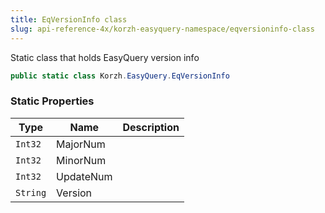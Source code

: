 ```yaml
---
title: EqVersionInfo class
slug: api-reference-4x/korzh-easyquery-namespace/eqversioninfo-class
---
```


Static class that holds EasyQuery version info
```csharp
public static class Korzh.EasyQuery.EqVersionInfo

```

### Static Properties

| Type | Name | Description | 
| --- | --- | --- | 
| `Int32` | MajorNum |  | 
| `Int32` | MinorNum |  | 
| `Int32` | UpdateNum |  | 
| `String` | Version |  |